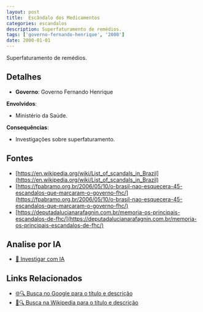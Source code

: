 ```yaml
---
layout: post
title:  Escândalo dos Medicamentos
categories: escandalos
description: Superfaturamento de remédios.
tags: ['governo-fernando-henrique', '2000']
date: 2000-01-01
---
```


Superfaturamento de remédios.

## Detalhes
- **Governo**: Governo Fernando Henrique

**Envolvidos**:
- Ministério da Saúde.


**Consequências**:
- Investigações sobre superfaturamento.


## Fontes
- [https://en.wikipedia.org/wiki/List_of_scandals_in_Brazil](https://en.wikipedia.org/wiki/List_of_scandals_in_Brazil)
- [https://fpabramo.org.br/2006/05/10/o-brasil-nao-esquecera-45-escandalos-que-marcaram-o-governo-fhc/](https://fpabramo.org.br/2006/05/10/o-brasil-nao-esquecera-45-escandalos-que-marcaram-o-governo-fhc/)
- [https://deputadalucianarafagnin.com.br/memoria-os-principais-escandalos-de-fhc/](https://deputadalucianarafagnin.com.br/memoria-os-principais-escandalos-de-fhc/)


## Analise por IA
- [🤖 Investigar com IA](https://www.perplexity.ai/search?q=Esc%C3%A2ndalo%20dos%20Medicamentos%20Superfaturamento%20de%20rem%C3%A9dios.%20Governo%20Fernando%20Henrique)

## Links Relacionados
- [🌐🔍 Busca no Google para o título e descrição](https://www.google.com/search?q=Esc%C3%A2ndalo%20dos%20Medicamentos%20Superfaturamento%20de%20rem%C3%A9dios.%20Governo%20Fernando%20Henrique)
- [📖🔍 Busca na Wikipedia para o título e descrição](https://pt.wikipedia.org/w/index.php?search=Esc%C3%A2ndalo%20dos%20Medicamentos%20Superfaturamento%20de%20rem%C3%A9dios.%20Governo%20Fernando%20Henrique)

